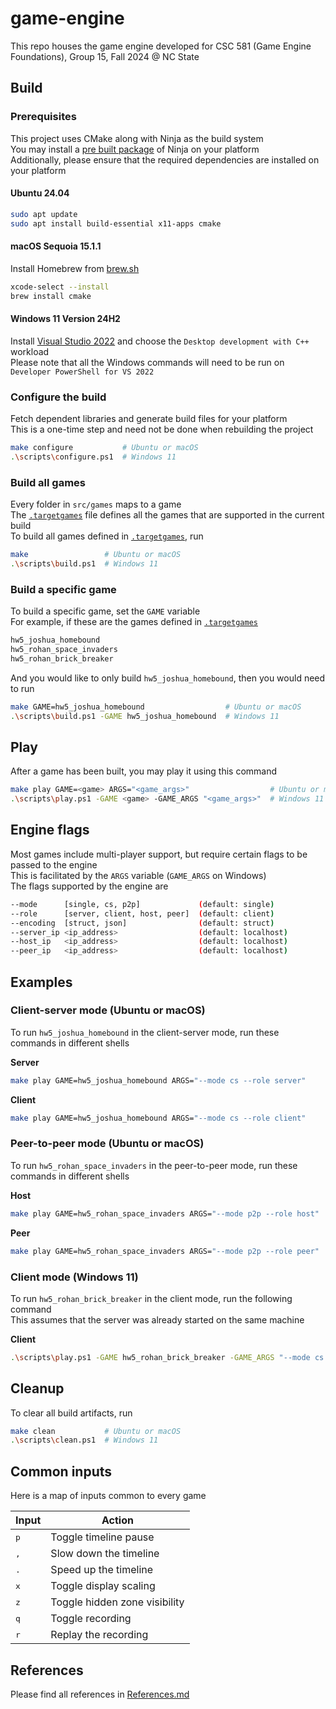 # game-engine
This repo houses the game engine developed for CSC 581 (Game Engine Foundations), Group 15, Fall 2024 @ NC State

## Build
### Prerequisites
This project uses CMake along with Ninja as the build system  
You may install a [pre built package](https://github.com/ninja-build/ninja/wiki/Pre-built-Ninja-packages) of Ninja on your platform  
Additionally, please ensure that the required dependencies are installed on your platform

#### Ubuntu 24.04
```bash
sudo apt update
sudo apt install build-essential x11-apps cmake
```

#### macOS Sequoia 15.1.1
Install Homebrew from [brew.sh](https://brew.sh/)
```bash
xcode-select --install
brew install cmake
```

#### Windows 11 Version 24H2
Install [Visual Studio 2022](https://visualstudio.microsoft.com/vs/) and choose the `Desktop development with C++` workload  
Please note that all the Windows commands will need to be run on `Developer PowerShell for VS 2022`

### Configure the build
Fetch dependent libraries and generate build files for your platform  
This is a one-time step and need not be done when rebuilding the project
```bash
make configure           # Ubuntu or macOS
.\scripts\configure.ps1  # Windows 11
```

### Build all games
Every folder in `src/games` maps to a game  
The [`.targetgames`](.targetgames) file defines all the games that are supported in the current build  
To build all games defined in [`.targetgames`](.targetgames), run
```bash
make                 # Ubuntu or macOS
.\scripts\build.ps1  # Windows 11
```

### Build a specific game
To build a specific game, set the `GAME` variable  
For example, if these are the games defined in [`.targetgames`](.targetgames)
```bash
hw5_joshua_homebound
hw5_rohan_space_invaders
hw5_rohan_brick_breaker
```
And you would like to only build `hw5_joshua_homebound`, then you would need to run
```bash
make GAME=hw5_joshua_homebound                  # Ubuntu or macOS
.\scripts\build.ps1 -GAME hw5_joshua_homebound  # Windows 11
```

## Play
After a game has been built, you may play it using this command
```bash
make play GAME=<game> ARGS="<game_args>"                  # Ubuntu or macOS
.\scripts\play.ps1 -GAME <game> -GAME_ARGS "<game_args>"  # Windows 11
```

## Engine flags
Most games include multi-player support, but require certain flags to be passed to the engine  
This is facilitated by the `ARGS` variable (`GAME_ARGS` on Windows)  
The flags supported by the engine are
```bash
--mode      [single, cs, p2p]             (default: single)
--role      [server, client, host, peer]  (default: client)
--encoding  [struct, json]                (default: struct)
--server_ip <ip_address>                  (default: localhost)
--host_ip   <ip_address>                  (default: localhost)
--peer_ip   <ip_address>                  (default: localhost)
```

## Examples
### Client-server mode (Ubuntu or macOS)
To run `hw5_joshua_homebound` in the client-server mode, run these commands in different shells

**Server**
```bash
make play GAME=hw5_joshua_homebound ARGS="--mode cs --role server"
```
**Client**
```bash
make play GAME=hw5_joshua_homebound ARGS="--mode cs --role client"
```

### Peer-to-peer mode (Ubuntu or macOS)
To run `hw5_rohan_space_invaders` in the peer-to-peer mode, run these commands in different shells

**Host**
```bash
make play GAME=hw5_rohan_space_invaders ARGS="--mode p2p --role host"
```
**Peer**
```bash
make play GAME=hw5_rohan_space_invaders ARGS="--mode p2p --role peer"
```

### Client mode (Windows 11)
To run `hw5_rohan_brick_breaker` in the client mode, run the following command  
This assumes that the server was already started on the same machine

**Client**
```bash
.\scripts\play.ps1 -GAME hw5_rohan_brick_breaker -GAME_ARGS "--mode cs --role client"
```

## Cleanup
To clear all build artifacts, run
```bash
make clean           # Ubuntu or macOS
.\scripts\clean.ps1  # Windows 11
```

## Common inputs
Here is a map of inputs common to every game

| Input        | Action                        |
|--------------|-------------------------------|
| <kbd>p</kbd> | Toggle timeline pause         |
| <kbd>,</kbd> | Slow down the timeline        |
| <kbd>.</kbd> | Speed up the timeline         |
| <kbd>x</kbd> | Toggle display scaling        |
| <kbd>z</kbd> | Toggle hidden zone visibility |
| <kbd>q</kbd> | Toggle recording              |
| <kbd>r</kbd> | Replay the recording          |

## References
Please find all references in [References.md](References.md)